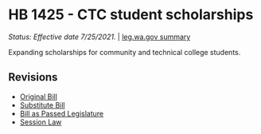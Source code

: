 # HB 1425 - CTC student scholarships
*Status: Effective date 7/25/2021.* | [leg.wa.gov summary](https://app.leg.wa.gov/billsummary?BillNumber=1425&Year=2021)

Expanding scholarships for community and technical college students.

## Revisions
* [Original Bill](1/)
* [Substitute Bill](S/)
* [Bill as Passed Legislature](S.PL/)
* [Session Law](S.SL/)